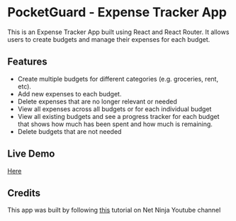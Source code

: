 # PocketGuard - Expense Tracker App

This is an Expense Tracker App built using React and React Router. It allows users to create budgets and manage their expenses for each budget.

## Features

- Create multiple budgets for different categories (e.g. groceries, rent, etc).
- Add new expenses to each budget.
- Delete expenses that are no longer relevant or needed
- View all expenses across all budgets or for each individual budget
- View all existing budgets and see a progress tracker for each budget that shows how much has been spent and how much is remaining.
- Delete budgets that are not needed

## Live Demo

[Here](https://pocketguard-hussain.netlify.app/)

## Credits

This app was built by following [this](https://www.youtube.com/playlist?list=PL4cUxeGkcC9iNnY07bh_UPaRIQZcJfARY) tutorial on Net Ninja Youtube channel
